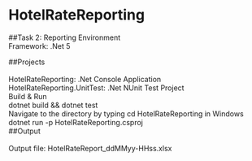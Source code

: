 # HotelRateReporting
##Task 2: Reporting
Environment<br/>
Framework: .Net 5<br/>

##Projects<br/><br/>
HotelRateReporting: .Net Console Application <br/>
HotelRateReporting.UnitTest: .Net NUnit Test Project<br/>
Build & Run<br/>
dotnet build && dotnet test<br/>
Navigate to the directory by typing cd HotelRateReporting in Windows<br/>
dotnet run -p HotelRateReporting.csproj<br/>
##Output<br/><br/>
Output file: HotelRateReport_ddMMyy-HHss.xlsx<br/>

